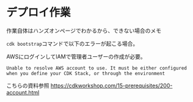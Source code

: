 # デプロイ作業

作業自体はハンズオンページでわかるから、できない場合のメモ

`cdk bootstrap`コマンドで以下のエラーが起こる場合。

AWSにログインしてIAMで管理者ユーザーの作成が必要。

```
Unable to resolve AWS account to use. It must be either configured when you define your CDK Stack, or through the environment
```

こちらの資料参照
<https://cdkworkshop.com/15-prerequisites/200-account.html>
